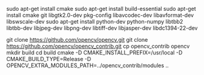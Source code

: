 sudo apt-get install cmake
sudo apt-get install build-essential
sudo apt-get install cmake git libgtk2.0-dev pkg-config libavcodec-dev libavformat-dev libswscale-dev
sudo apt-get install python-dev python-numpy libtbb2 libtbb-dev libjpeg-dev libpng-dev libtiff-dev libjasper-dev libdc1394-22-dev

git clone https://github.com/opencv/opencv.git
git clone https://github.com/opencv/opencv_contrib.git
cp opencv_contrib opencv
mkdir build
cd build
cmake -D CMAKE_INSTALL_PREFIX=/usr/local -D CMAKE_BUILD_TYPE=Release -D OPENCV_EXTRA_MODULES_PATH=../opencv_contrib/modules ..
